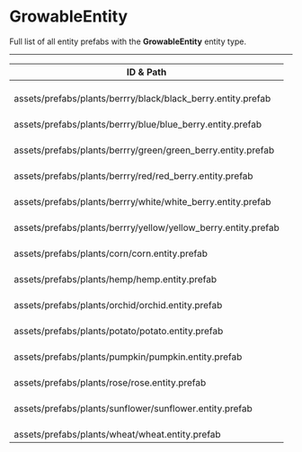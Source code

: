 # GrowableEntity
Full list of all <Badge type="warning" text="14"/> entity prefabs with the **GrowableEntity** entity type.

---
| ID & Path |
| --- |
| <Badge type="tip" text="654911969"/> <br> assets/prefabs/plants/berrry/black/black_berry.entity.prefab |
| <Badge type="tip" text="402225589"/> <br> assets/prefabs/plants/berrry/blue/blue_berry.entity.prefab |
| <Badge type="tip" text="1267013032"/> <br> assets/prefabs/plants/berrry/green/green_berry.entity.prefab |
| <Badge type="tip" text="3359110450"/> <br> assets/prefabs/plants/berrry/red/red_berry.entity.prefab |
| <Badge type="tip" text="4038822397"/> <br> assets/prefabs/plants/berrry/white/white_berry.entity.prefab |
| <Badge type="tip" text="2747504285"/> <br> assets/prefabs/plants/berrry/yellow/yellow_berry.entity.prefab |
| <Badge type="tip" text="112964822"/> <br> assets/prefabs/plants/corn/corn.entity.prefab |
| <Badge type="tip" text="3587624038"/> <br> assets/prefabs/plants/hemp/hemp.entity.prefab |
| <Badge type="tip" text="2529869539"/> <br> assets/prefabs/plants/orchid/orchid.entity.prefab |
| <Badge type="tip" text="451737085"/> <br> assets/prefabs/plants/potato/potato.entity.prefab |
| <Badge type="tip" text="1524652375"/> <br> assets/prefabs/plants/pumpkin/pumpkin.entity.prefab |
| <Badge type="tip" text="773690139"/> <br> assets/prefabs/plants/rose/rose.entity.prefab |
| <Badge type="tip" text="3882604163"/> <br> assets/prefabs/plants/sunflower/sunflower.entity.prefab |
| <Badge type="tip" text="1410137143"/> <br> assets/prefabs/plants/wheat/wheat.entity.prefab |
